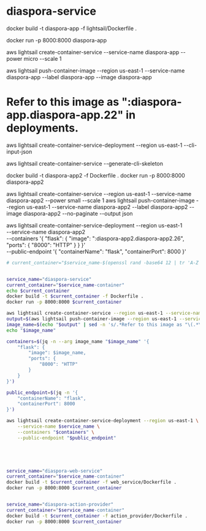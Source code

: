 # diaspora-service

docker build -t diaspora-app -f lightsail/Dockerfile .

docker run -p 8000:8000 diaspora-app 

aws lightsail create-container-service --service-name diaspora-app --power micro --scale 1

aws lightsail push-container-image --region us-east-1 --service-name diaspora-app --label diaspora-app --image diaspora-app
# Refer to this image as ":diaspora-app.diaspora-app.22" in deployments.

aws lightsail create-container-service-deployment --region us-east-1 --cli-input-json



aws lightsail create-container-service --generate-cli-skeleton



docker build -t diaspora-app2 -f Dockerfile . 
docker run -p 8000:8000 diaspora-app2 

aws lightsail create-container-service --region us-east-1 --service-name diaspora-app2 --power small --scale 1
aws lightsail push-container-image --region us-east-1 --service-name diaspora-app2 --label diaspora-app2 --image diaspora-app2 --no-paginate --output json

aws lightsail create-container-service-deployment --region us-east-1 \
    --service-name diaspora-app2 \
    --containers '{
        "flask": {
            "image": ":diaspora-app2.diaspora-app2.26",
            "ports": {
                "8000": "HTTP"
            }
        }
    }' \
    --public-endpoint '{
        "containerName": "flask",
        "containerPort": 8000
    }'

```bash
# current_container="$service_name-$(openssl rand -base64 12 | tr 'A-Z' 'a-z' | tr -dc 'a-z0-9')"


service_name="diaspora-service"
current_container="$service_name-container"
echo $current_container
docker build -t $current_container -f Dockerfile . 
docker run -p 8000:8000 $current_container

aws lightsail create-container-service --region us-east-1 --service-name $service_name --power small --scale 1
output=$(aws lightsail push-container-image --region us-east-1 --service-name $service_name --label $current_container --image $current_container)
image_name=$(echo "$output" | sed -n 's/.*Refer to this image as "\(.*\)" in deployments.*/\1/p')
echo "$image_name"

containers=$(jq -n --arg image_name "$image_name" '{
    "flask": {
        "image": $image_name,
        "ports": {
            "8000": "HTTP"
        }
    }
}')

public_endpoint=$(jq -n '{
    "containerName": "flask",
    "containerPort": 8000
}')

aws lightsail create-container-service-deployment --region us-east-1 \
    --service-name $service_name \
    --containers "$containers" \
    --public-endpoint "$public_endpoint"
    




service_name="diaspora-web-service"
current_container="$service_name-container"
docker build -t $current_container -f web_service/Dockerfile . 
docker run -p 8000:8000 $current_container


service_name="diaspora-action-provider"
current_container="$service_name-container"
docker build -t $current_container -f action_provider/Dockerfile . 
docker run -p 8000:8000 $current_container
```

